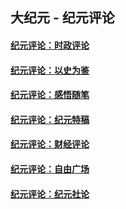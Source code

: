 ## 大纪元 - 纪元评论

#### [纪元评论：时政评论](indexes/nsc1025/README.md?06240330)
#### [纪元评论：以史为鉴](indexes/nsc1028/README.md?06240330)
#### [纪元评论：感悟随笔](indexes/nsc1035/README.md?06240330)
#### [纪元评论：纪元特稿](indexes/nsc424/README.md?06240330)
#### [纪元评论：财经评论](indexes/nsc1026/README.md?06240330)
#### [纪元评论：自由广场](indexes/nsc993/README.md?06240330)
#### [纪元评论：纪元社论](indexes/nsc422/README.md?06240330)
